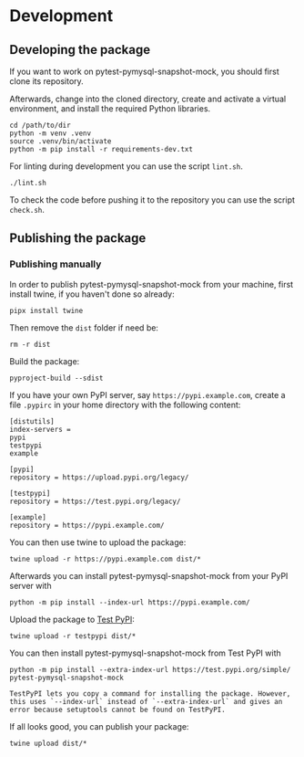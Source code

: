 # Development

## Developing the package

If you want to work on pytest-pymysql-snapshot-mock, you should first clone its repository.

Afterwards, change into the cloned directory, create and activate a virtual environment, and install the required Python libraries.

```shell
cd /path/to/dir
python -m venv .venv
source .venv/bin/activate
python -m pip install -r requirements-dev.txt
```

For linting during development you can use the script `lint.sh`.

```shell
./lint.sh
```

To check the code before pushing it to the repository you can use the script `check.sh`.

## Publishing the package

### Publishing manually

In order to publish pytest-pymysql-snapshot-mock from your machine, first install twine, if you haven't done so already:

```shell
pipx install twine
```

Then remove the `dist` folder if need be:

```shell
rm -r dist
```

Build the package:

```shell
pyproject-build --sdist
```

If you have your own PyPI server, say `https://pypi.example.com`, create a file `.pypirc` in your home directory with the following content:

```
[distutils]
index-servers =
pypi
testpypi
example

[pypi]
repository = https://upload.pypi.org/legacy/

[testpypi]
repository = https://test.pypi.org/legacy/

[example]
repository = https://pypi.example.com/
```

You can then use twine to upload the package:

```shell
twine upload -r https://pypi.example.com dist/*
```

Afterwards you can install pytest-pymysql-snapshot-mock from your PyPI server with

```shell
python -m pip install --index-url https://pypi.example.com/
```

Upload the package to [Test PyPI](https://packaging.python.org/guides/using-testpypi/):

```shell
twine upload -r testpypi dist/*
```

You can then install pytest-pymysql-snapshot-mock from Test PyPI with

```shell
python -m pip install --extra-index-url https://test.pypi.org/simple/ pytest-pymysql-snapshot-mock
```

```{warning}
TestPyPI lets you copy a command for installing the package. However, this uses `--index-url` instead of `--extra-index-url` and gives an error because setuptools cannot be found on TestPyPI.
```

If all looks good, you can publish your package:

```shell
twine upload dist/*
```
